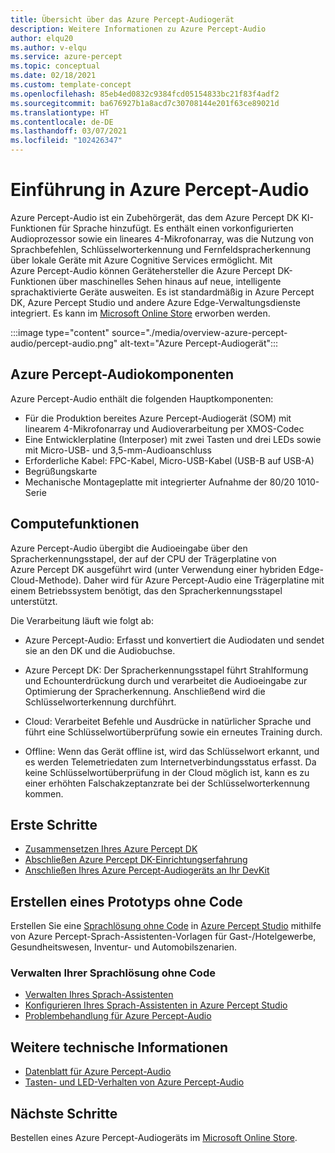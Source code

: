 ```yaml
---
title: Übersicht über das Azure Percept-Audiogerät
description: Weitere Informationen zu Azure Percept-Audio
author: elqu20
ms.author: v-elqu
ms.service: azure-percept
ms.topic: conceptual
ms.date: 02/18/2021
ms.custom: template-concept
ms.openlocfilehash: 85eb4ed0832c9384fcd05154833bc21f83f4adf2
ms.sourcegitcommit: ba676927b1a8acd7c30708144e201f63ce89021d
ms.translationtype: HT
ms.contentlocale: de-DE
ms.lasthandoff: 03/07/2021
ms.locfileid: "102426347"
---
```

# <a name="introduction-to-azure-percept-audio"></a>Einführung in Azure Percept-Audio

Azure Percept-Audio ist ein Zubehörgerät, das dem Azure Percept DK KI-Funktionen für Sprache hinzufügt. Es enthält einen vorkonfigurierten Audioprozessor sowie ein lineares 4-Mikrofonarray, was die Nutzung von Sprachbefehlen, Schlüsselworterkennung und Fernfeldspracherkennung über lokale Geräte mit Azure Cognitive Services ermöglicht. Mit Azure Percept-Audio können Gerätehersteller die Azure Percept DK-Funktionen über maschinelles Sehen hinaus auf neue, intelligente sprachaktivierte Geräte ausweiten. Es ist standardmäßig in Azure Percept DK, Azure Percept Studio und andere Azure Edge-Verwaltungsdienste integriert. Es kann im [Microsoft Online Store](https://go.microsoft.com/fwlink/p/?LinkId=2155270) erworben werden.

:::image type="content" source="./media/overview-azure-percept-audio/percept-audio.png" alt-text="Azure Percept-Audiogerät":::

## <a name="azure-percept-audio-components"></a>Azure Percept-Audiokomponenten

Azure Percept-Audio enthält die folgenden Hauptkomponenten:

- Für die Produktion bereites Azure Percept-Audiogerät (SOM) mit linearem 4-Mikrofonarray und Audioverarbeitung per XMOS-Codec
- Eine Entwicklerplatine (Interposer) mit zwei Tasten und drei LEDs sowie mit Micro-USB- und 3,5-mm-Audioanschluss
- Erforderliche Kabel: FPC-Kabel, Micro-USB-Kabel (USB-B auf USB-A)
- Begrüßungskarte
- Mechanische Montageplatte mit integrierter Aufnahme der 80/20 1010-Serie

## <a name="compute-capabilities"></a>Computefunktionen 

Azure Percept-Audio übergibt die Audioeingabe über den Spracherkennungsstapel, der auf der CPU der Trägerplatine von Azure Percept DK ausgeführt wird (unter Verwendung einer hybriden Edge-Cloud-Methode). Daher wird für Azure Percept-Audio eine Trägerplatine mit einem Betriebssystem benötigt, das den Spracherkennungsstapel unterstützt. 

Die Verarbeitung läuft wie folgt ab: 

- Azure Percept-Audio: Erfasst und konvertiert die Audiodaten und sendet sie an den DK und die Audiobuchse.

- Azure Percept DK: Der Spracherkennungsstapel führt Strahlformung und Echounterdrückung durch und verarbeitet die Audioeingabe zur Optimierung der Spracherkennung. Anschließend wird die Schlüsselworterkennung durchführt.

- Cloud: Verarbeitet Befehle und Ausdrücke in natürlicher Sprache und führt eine Schlüsselwortüberprüfung sowie ein erneutes Training durch. 

- Offline: Wenn das Gerät offline ist, wird das Schlüsselwort erkannt, und es werden Telemetriedaten zum Internetverbindungsstatus erfasst. Da keine Schlüsselwortüberprüfung in der Cloud möglich ist, kann es zu einer erhöhten Falschakzeptanzrate bei der Schlüsselworterkennung kommen. 

## <a name="getting-started"></a>Erste Schritte

- [Zusammensetzen Ihres Azure Percept DK](./quickstart-percept-dk-unboxing.md)
- [Abschließen Azure Percept DK-Einrichtungserfahrung](./quickstart-percept-dk-set-up.md)
- [Anschließen Ihres Azure Percept-Audiogeräts an Ihr DevKit](./quickstart-percept-audio-setup.md)

## <a name="build-a-no-code-prototype"></a>Erstellen eines Prototyps ohne Code

Erstellen Sie eine [Sprachlösung ohne Code](./tutorial-no-code-speech.md) in [Azure Percept Studio](https://go.microsoft.com/fwlink/?linkid=2135819) mithilfe von Azure Percept-Sprach-Assistenten-Vorlagen für Gast-/Hotelgewerbe, Gesundheitswesen, Inventur- und Automobilszenarien.

### <a name="manage-your-no-code-speech-solution"></a>Verwalten Ihrer Sprachlösung ohne Code

- [Verwalten Ihres Sprach-Assistenten](./how-to-manage-voice-assistant.md)
- [Konfigurieren Ihres Sprach-Assistenten in Azure Percept Studio](./how-to-configure-voice-assistant.md)
- [Problembehandlung für Azure Percept-Audio](./troubleshoot-audio-accessory-speech-module.md)

## <a name="additional-technical-information"></a>Weitere technische Informationen

- [Datenblatt für Azure Percept-Audio](./azure-percept-audio-datasheet.md)
- [Tasten- und LED-Verhalten von Azure Percept-Audio](./audio-button-led-behavior.md)

## <a name="next-steps"></a>Nächste Schritte

Bestellen eines Azure Percept-Audiogeräts im [Microsoft Online Store](https://go.microsoft.com/fwlink/p/?LinkId=2155270).
